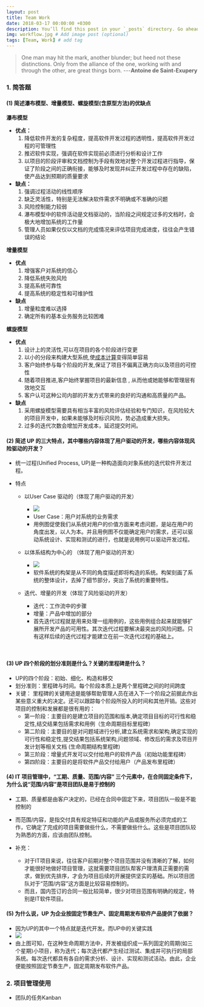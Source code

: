 ```yaml
---
layout: post
title: Team Work
date: 2018-03-17 00:00:00 +0300
description: You’ll find this post in your `_posts` directory. Go ahead and edit it and re-build the site to see your changes. # Add post description (optional)
img: workflow.jpg # Add image post (optional)
tags: [Team, Work] # add tag
---
```


> One man may hit the mark, another blunder; but heed not these distinctions. Only from the alliance of the one, working with and through the other, are great things born.      ---**Antoine de Saint-Exupery**

### 1. 简答题

#### (1) 简述瀑布模型、增量模型、螺旋模型(含原型方法)的优缺点

**瀑布模型**

- **优点：**
  1. 降低软件开发的复杂程度，提高软件开发过程的透明性，提高软件开发过程的可管理性
  2. 推迟软件实现，强调在软件实现前必须进行分析和设计工作
  3. 以项目的阶段评审和文档控制为手段有效地对整个开发过程进行指导，保证了阶段之间的正确衔接，能够及时发现并纠正开发过程中存在的缺陷，使产品达到预期的质量要求 
- **缺点：**
  1. 强调过程活动的线性顺序
  2. 缺乏灵活性，特别是无法解决软件需求不明确或不准确的问题
  3. 风险控制能力较弱
  4. 瀑布模型中的软件活动是文档驱动的，当阶段之间规定过多的文档时，会极大地增加系统的工作量
  5. 管理人员如果仅仅以文档的完成情况来评估项目完成进度，往往会产生错误的结论

**增量模型**

- **优点**
  1. 增强客户对系统的信心
  2. 降低系统失败风险
  3. 提高系统可靠性
  4. 提高系统的稳定性和可维护性 
- **缺点**
  1. 增量粒度难以选择
  2. 确定所有的基本业务服务比较困难 

**螺旋模型**

- **优点**
  1. 设计上的灵活性,可以在项目的各个阶段进行变更
  2. 以小的分段来构建大型系统,使[成本计算](http://wiki.mbalib.com/wiki/%E6%88%90%E6%9C%AC%E8%AE%A1%E7%AE%97)变得简单容易
  3. 客户始终参与每个阶段的开发,保证了项目不偏离正确方向以及项目的可控性
  4. 随着项目推进,客户始终掌握项目的最新信息 , 从而他或她能够和管理层有效地交互
  5. 客户认可这种公司内部的开发方式带来的良好的沟通和高质量的产品。
- **缺点**
  1. 采用螺旋模型需要具有相当丰富的风险评估经验和专门知识，在风险较大的项目开发中，如果未能够及时标识风险，势必造成重大损失。
  2. 过多的迭代次数会增加开发成本，延迟提交时间。

#### (2) 简述 UP 的三大特点，其中哪些内容体现了用户驱动的开发，哪些内容体现风险驱动的开发？ 

- 统一过程(Unified Process, UP)是一种构造面向对象系统的迭代软件开发过程。


- 特点

  - 以User Case 驱动的（体现了用户驱动的开发）

    - ![]({{site.baseurl}}/assets/img/use_case.png)
    - User Case：用户对系统的业务需求
    - 用例图促使我们从系统对用户的价值方面来考虑问题，是站在用户的角度出发，以人为本。并且用例图不仅能确定用户的需求，还可以驱动系统设计、实现和测试的进行，也就是说用例可以驱动开发过程。
  - 以体系结构为中心的 （体现了用户驱动的开发）
    - ![]({{site.baseurl}}/assets/img/architecture.png)
    - 软件系统的构架是从不同的角度描述即将构造的系统。构架刻画了系统的整体设计，去掉了细节部分，突出了系统的重要特性。
  - 迭代、增量的开发（体现了风险驱动的开发）
    - 迭代：工作流中的步骤
    - 增量：产品中增加的部分
    - 首先迭代过程就是用来处理一组用例的，这些用例组合起来就能够扩展所开发产品的可用性。其次迭代过程要解决最突出的风险问题。只有这样后续的迭代过程才能建立在前一次迭代过程的基础上。


​

#### (3) UP 四个阶段的划分准则是什么？关键的里程碑是什么？

- UP的四个阶段：初始、细化、构造和移交
- 划分准则：里程碑与时间。每个阶段本质上是两个里程碑之间的时间跨度
- 关键： 里程碑的关键用途是能够帮助管理人员在进入下一个阶段之前据此作出某些意义重大的决定。还可以跟踪每个阶段所投入的时间和其他开销。这些对项目的控制和发展都是很有用的：
  - 第一阶段：主要目的是建立项目的范围和版本,确定项目目标的可行性和稳定性,结交结果包括需求和用例（生命周期目标里程碑）
  - 第二阶段：主要目的是对问题域进行分析,建立系统需求和架构,确定实现的可行性和稳定性,提交结果包括系统架构,问题领域、修改后的需求及项目开发计划等相关文档 (生命周期结构里程碑)
  - 第三阶段：增量式开发可以交付给用户的软件产品（初始功能里程碑）
  - 第四阶段：主要目的是将软件产品交付给用户（产品发布里程碑）
    ​


#### (4)  IT 项目管理中，“工期、质量、范围/内容” 三个元素中，在合同固定条件下，为什么说“范围/内容”是项目团队是易于控制的

- 工期、质量都是由客户决定的，已经在合同中固定下来，项目团队一般是不能控制的


- 而范围/内容，是指交付具有规定特征和功能的产品或服务所必须完成的工作，它确定了完成的项目需要做些什么，不需要做些什么。这些是项目团队较为熟悉的方面，应该由团队控制。
- 补充：
  - 对于IT项目来说，往往客户前期对整个项目范围并没有清晰的了解，如何才能很好地做好项目管理，这就需要项目团队帮客户理清真正需要的需求，做到优先排序，才会为项目后续的开展提供坚实的基础。所以项目团队对于“范围/内容”这方面是比较容易控制的。
  - 而且，国内签订的合同一般比较简单，很少对项目范围有明确的规定，特别是IT软件项目。

#### (5) 为什么说，UP 为企业按固定节奏生产、固定周期发布软件产品提供了依据？

- 因为UP的其中一个特点就是迭代开发。而UP中的关键实践
- ![]({{site.baseurl}}/assets/img/iteration.png)
- 由上图可知，在这种生命周期方法中，开发被组织成一系列固定的周期(如三个星期)小项目，称为迭代；每次迭代都产生经过测试、集成并可执行的局部系统。每次迭代都具有各自的需求分析、设计、实现和测试活动。由此，企业便能按照固定节奏生产，固定周期发布软件产品。

### 2. 项目管理使用

- 团队的任务Kanban